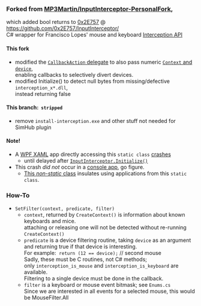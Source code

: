 ### Forked from [MP3Martin/InputInterceptor-PersonalFork](https://github.com/MP3Martin/InputInterceptor-PersonalFork),  
which added bool returns to [0x2E757](https://github.com/0x2E757) @ https://github.com/0x2E757/InputInterceptor/  
C# wrapper for Francisco Lopes' mouse and keyboard [Interception API](https://www.oblita.com/interception.html)

#### This fork
- modified the [`CallbackAction` delegate](blob/master/InputInterceptor/Classes/Hook.cs#L13)
 to also pass numeric [`Context` and `device`](blob/master/InputInterceptor/Classes/Hook.cs#L68),  
 enabling callbacks to selectively divert devices.
- modified Initialize() to detect null bytes from missing/defective `interception_x*.dll`,  
 instead returning false

#### This branch:&nbsp; `stripped`
- remove `install-interception.exe` and other stuff not needed for SimHub plugin

#### Note!
- A [WPF XAML](https://github.com/blekenbleu/WPF_XAML) app directly accessing this `static class`
 [crashes](https://github.com/blekenbleu/InputIntercept/blob/3193937a7edbd6268ef19ec5ab6afa3079a4ac36/InputInterceptor/InputInterceptor.cs#L24)  
	- until delayed after [`InputInterceptor.Initialize()`](https://github.com/blekenbleu/InputIntercept/blob/3193937a7edbd6268ef19ec5ab6afa3079a4ac36/InputInterceptor/InputInterceptor.cs#L45)
- This crash <i>did not</i> occur in a [console app](https://github.com/blekenbleu/InterceptMouse), go figure.
	- [This *non-static* class](https://github.com/blekenbleu/InterceptMouse/blob/class/Intercept.cs) insulates using applications from this `static class`.

### How-To
- `SetFilter(context, predicate, filter)`  
	- `context`, returned by `CreateContext()` is information about known keyboards and mice.  
		attaching or releasing one will not be detected without re-running `CreateContext()`  
	- `predicate` is a device filtering routine, taking `device` as an argument  
		and returning true if that device is interesting.  
		For example:&nbsp; `return (12 == device);` // second mouse  
		Sadly, these must be C routines, not C# methods;  
		only `interception_is_mouse` and `interception_is_keyboard` are available.  
		Filtering to a single device must be done in the callback.
	- `filter` is a keyboard or mouse event bitmask; see `Enums.cs`  
		Since we are interested in all events for a selected mouse, this would be MouseFilter.All
